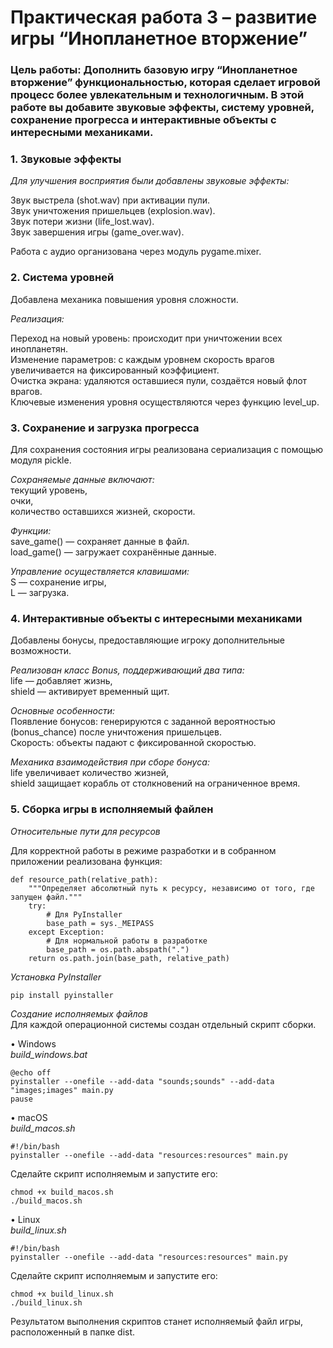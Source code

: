 # Практическая работа 3 – развитие игры “Инопланетное вторжение”
### Цель работы: Дополнить базовую игру “Инопланетное вторжение” функциональностью, которая сделает игровой процесс более увлекательным и технологичным. В этой работе вы добавите звуковые эффекты, систему уровней, сохранение прогресса и интерактивные объекты с интересными механиками.

### 1. Звуковые эффекты
*Для улучшения восприятия были добавлены звуковые эффекты:*  

Звук выстрела (shot.wav) при активации пули.  
Звук уничтожения пришельцев (explosion.wav).  
Звук потери жизни (life_lost.wav).  
Звук завершения игры (game_over.wav).  

Работа с аудио организована через модуль pygame.mixer.

### 2. Система уровней
Добавлена механика повышения уровня сложности.  

*Реализация:*

Переход на новый уровень: происходит при уничтожении всех инопланетян.  
Изменение параметров: с каждым уровнем скорость врагов увеличивается на фиксированный коэффициент.  
Очистка экрана: удаляются оставшиеся пули, создаётся новый флот врагов.  
Ключевые изменения уровня осуществляются через функцию level_up.  

### 3. Сохранение и загрузка прогресса
Для сохранения состояния игры реализована сериализация с помощью модуля pickle. 

*Сохраняемые данные включают:*  
текущий уровень,  
очки,  
количество оставшихся жизней,
скорости.  

*Функции:*  
save_game() — сохраняет данные в файл.  
load_game() — загружает сохранённые данные.  

*Управление осуществляется клавишами:*  
S — сохранение игры,  
L — загрузка.  

### 4. Интерактивные объекты с интересными механиками
Добавлены бонусы, предоставляющие игроку дополнительные возможности. 

*Реализован класс Bonus, поддерживающий два типа:*  
life — добавляет жизнь,  
shield — активирует временный щит.  

*Основные особенности:*  
Появление бонусов: генерируются с заданной вероятностью (bonus_chance) после уничтожения пришельцев.  
Скорость: объекты падают с фиксированной скоростью.  

*Механика взаимодействия при сборе бонуса:*  
life увеличивает количество жизней,  
shield защищает корабль от столкновений на ограниченное время.  

### 5. Сборка игры в исполняемый файлен

*Относительные пути для ресурсов*  

Для корректной работы в режиме разработки и в собранном приложении реализована функция:
```
def resource_path(relative_path):
    """Определяет абсолютный путь к ресурсу, независимо от того, где запущен файл."""
    try:
        # Для PyInstaller
        base_path = sys._MEIPASS
    except Exception:
        # Для нормальной работы в разработке
        base_path = os.path.abspath(".")
    return os.path.join(base_path, relative_path)
```

*Установка PyInstaller*  
```
pip install pyinstaller
```

*Создание исполняемых файлов*  
Для каждой операционной системы создан отдельный скрипт сборки.  

• Windows  
*build_windows.bat*  
```
@echo off
pyinstaller --onefile --add-data "sounds;sounds" --add-data "images;images" main.py
pause
```

• macOS  
*build_macos.sh*  
```
#!/bin/bash
pyinstaller --onefile --add-data "resources:resources" main.py
```
Сделайте скрипт исполняемым и запустите его:
```
chmod +x build_macos.sh
./build_macos.sh
```

• Linux  
*build_linux.sh*  
```
#!/bin/bash
pyinstaller --onefile --add-data "resources:resources" main.py
```
Сделайте скрипт исполняемым и запустите его:
```
chmod +x build_linux.sh
./build_linux.sh
```

Результатом выполнения скриптов станет исполняемый файл игры, расположенный в папке dist.



